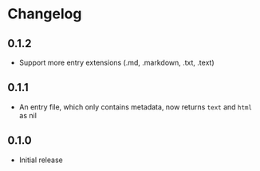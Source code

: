 # Changelog

## 0.1.2

- Support more entry extensions (.md, .markdown, .txt, .text)

## 0.1.1

- An entry file, which only contains metadata, now returns `text` and `html` as nil

## 0.1.0

- Initial release
